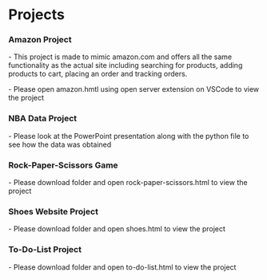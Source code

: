 # Projects
<h3>Amazon Project</h3>
- This project is made to mimic amazon.com and offers all the same functionality as the actual site including searching for products, adding products to cart, placing an order and tracking orders.
<p> - Please open amazon.hmtl using open server extension on VSCode to view the project</p>
<h3>NBA Data Project</h3> 
<p> - Please look at the PowerPoint presentation along with the python file to see how the data was obtained</p>
<h3>Rock-Paper-Scissors Game</h3> 
<p>- Please download folder and open rock-paper-scissors.html to view the project</p>
<h3>Shoes Website Project</h3> 
<p>- Please download folder and open shoes.html to view the project</p>
<h3>To-Do-List Project</h3> 
<p>- Please download folder and open to-do-list.html to view the project</p>
